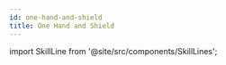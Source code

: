 ```yaml
---
id: one-hand-and-shield
title: One Hand and Shield
---
```


import SkillLine from '@site/src/components/SkillLines';
